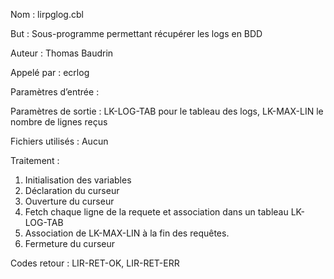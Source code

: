 Nom : lirpglog.cbl

But : Sous-programme permettant récupérer les logs en BDD 

Auteur : Thomas Baudrin

Appelé par : ecrlog

Paramètres d’entrée : 

Paramètres de sortie : LK-LOG-TAB pour le tableau des logs, LK-MAX-LIN le nombre de lignes reçus

Fichiers utilisés : Aucun

Traitement : 
1) Initialisation des variables
2) Déclaration du curseur
3) Ouverture du curseur
4) Fetch chaque ligne de la requete et association dans un tableau LK-LOG-TAB
5) Association de LK-MAX-LIN à la fin des requêtes.
6) Fermeture du curseur

Codes retour : LIR-RET-OK, LIR-RET-ERR